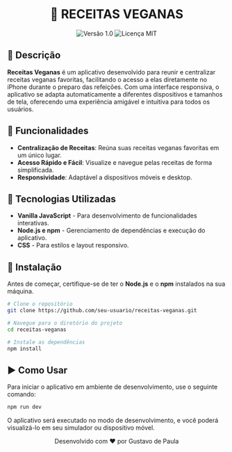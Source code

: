 <h1 align="center">🌱 RECEITAS VEGANAS</h1>

<p align="center">
  <img src="https://img.shields.io/badge/version-1.0-blue.svg" alt="Versão 1.0">
  <img src="https://img.shields.io/badge/license-MIT-green.svg" alt="Licença MIT">
</p>

## 🥗 Descrição

**Receitas Veganas** é um aplicativo desenvolvido para reunir e centralizar receitas veganas favoritas, facilitando o acesso a elas diretamente no iPhone durante o preparo das refeições. Com uma interface responsiva, o aplicativo se adapta automaticamente a diferentes dispositivos e tamanhos de tela, oferecendo uma experiência amigável e intuitiva para todos os usuários.

## 🌟 Funcionalidades

- **Centralização de Receitas**: Reúna suas receitas veganas favoritas em um único lugar.
- **Acesso Rápido e Fácil**: Visualize e navegue pelas receitas de forma simplificada.
- **Responsividade**: Adaptável a dispositivos móveis e desktop.

## 🚀 Tecnologias Utilizadas

- **Vanilla JavaScript** - Para desenvolvimento de funcionalidades interativas.
- **Node.js e npm** - Gerenciamento de dependências e execução do aplicativo.
- **CSS** - Para estilos e layout responsivo.

## 🔧 Instalação

Antes de começar, certifique-se de ter o **Node.js** e o **npm** instalados na sua máquina.

````bash
# Clone o repositório
git clone https://github.com/seu-usuario/receitas-veganas.git

# Navegue para o diretório do projeto
cd receitas-veganas

# Instale as dependências
npm install
````

## ▶️ Como Usar

Para iniciar o aplicativo em ambiente de desenvolvimento, use o seguinte comando:

```bash
npm run dev
````

O aplicativo será executado no modo de desenvolvimento, e você poderá visualizá-lo em seu simulador ou dispositivo móvel.

<p align="center">Desenvolvido com ❤️ por Gustavo de Paula</p>

